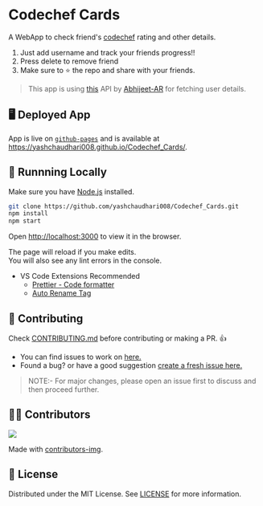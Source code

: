# Codechef Cards

A WebApp to check friend's [codechef](https://www.codechef.com/) rating and other details.

1. Just add username and track your friends progress!!
2. Press delete to remove friend
3. Make sure to ⭐ the repo and share with your friends.

> This app is using [this](https://github.com/Abhijeet-AR/Competitive_Programming_Score_API) API by [Abhijeet-AR](https://github.com/Abhijeet-AR) for fetching user details.

## 🖥 Deployed App

App is live on [`github-pages`](https://pages.github.com/) and is available at <https://yashchaudhari008.github.io/Codechef_Cards/>.

## 🏃‍ Runnning Locally

Make sure you have [Node.js](http://nodejs.org/) installed.

```sh
git clone https://github.com/yashchaudhari008/Codechef_Cards.git
npm install
npm start
```

Open [http://localhost:3000](http://localhost:3000) to view it in the browser.

The page will reload if you make edits.\
You will also see any lint errors in the console.

- VS Code Extensions Recommended
  - [Prettier - Code formatter](https://marketplace.visualstudio.com/items?itemName=esbenp.prettier-vscodeesbenp.prettier-vscode)
  - [Auto Rename Tag](https://marketplace.visualstudio.com/items?itemName=formulahendry.auto-rename-tag)

## 🤝 Contributing

Check [CONTRIBUTING.md](CONTRIBUTING.md) before contributing or making a PR. 👍

- You can find issues to work on [here.](https://github.com/yashchaudhari008/Codechef_Cards/issues)
- Found a bug? or have a good suggestion [create a fresh issue here.](https://github.com/yashchaudhari008/Codechef_Cards/issues/new)

> NOTE:- For major changes, please open an issue first to discuss and then proceed further.

## 💁‍♂️ Contributors

<a href="https://github.com/yashchaudhari008/Codechef_Cards/graphs/contributors">
  <img src="https://contrib.rocks/image?repo=yashchaudhari008/Codechef_Cards" />
</a>

Made with [contributors-img](https://contrib.rocks).

## 📃 License

Distributed under the MIT License. See [LICENSE](LICENSE) for more information.

